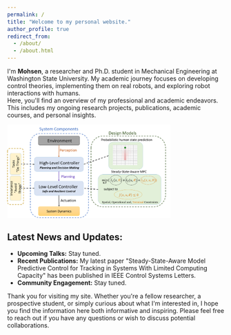 ```yaml
---
permalink: /
title: "Welcome to my personal website."
author_profile: true
redirect_from: 
  - /about/
  - /about.html
---
```


I'm **Mohsen**, a researcher and Ph.D. student in Mechanical Engineering at Washington State University. My academic journey focuses on developing control theories, implementing them on real robots, and exploring robot interactions with humans.  
Here, you'll find an overview of my professional and academic endeavors. This includes my ongoing research projects, publications, academic courses, and personal insights.

<img src="images/Hierarchical_Control_Structure.png" alt="Welcome Image" style="width:75%;">

## Latest News and Updates:

- **Upcoming Talks:** Stay tuned.
- **Recent Publications:** My latest paper "Steady-State-Aware Model Predictive Control for Tracking in Systems With Limited Computing Capacity" has been published in IEEE Control Systems Letters.
- **Community Engagement:** Stay tuned.

Thank you for visiting my site. Whether you're a fellow researcher, a prospective student, or simply curious about what I'm interested in, I hope you find the information here both informative and inspiring. Please feel free to reach out if you have any questions or wish to discuss potential collaborations.
